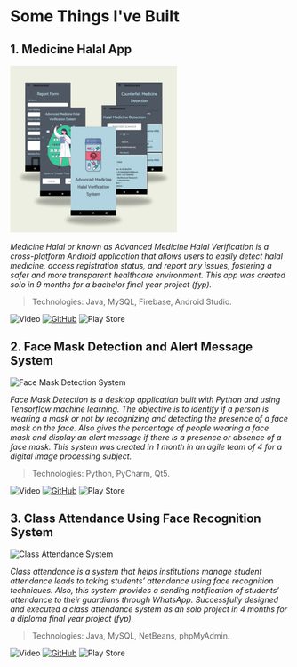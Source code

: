 # Some Things I've Built 


## 1. Medicine Halal App 

![Medicine Halal App](/assets/medicinenhalal1.png)
 
*Medicine Halal or known as Advanced Medicine Halal Verification is a cross-platform Android application that allows users to easily detect halal medicine, access registration status, and report any issues, fostering a safer and more transparent healthcare environment. This app was created solo in 9 months for a bachelor final year project (fyp).*
> Technologies: Java, MySQL, Firebase, Android Studio.

![Video](https://img.shields.io/badge/Presentation-7030A0.svg?style=for-the-badge&logo=YouTube&logoColor=white) [![GitHub](https://img.shields.io/badge/Code-7030A0.svg?style=for-the-badge&logo=github&logoColor=white)](https://github.com/aafiqah/advanced_medicine_halal) ![Play Store](https://img.shields.io/badge/App-7030A0?style=for-the-badge&logo=google-play&logoColor=white)

## 2. Face Mask Detection and Alert Message System 

![Face Mask Detection System](https://placebear.com/300/300)
 
*Face Mask Detection is a desktop application built with Python and using Tensorflow machine learning. The objective is to identify if a person is wearing a mask or not by recognizing and detecting the presence of a face mask on the face. Also gives the percentage of people wearing a face mask and display an alert message if there is a presence or absence of a face mask. This system was created in 1 month in an agile team of 4 for a digital image processing subject.*
> Technologies: Python, PyCharm, Qt5.

![Video](https://img.shields.io/badge/Presentation-7030A0.svg?style=for-the-badge&logo=YouTube&logoColor=white) [![GitHub](https://img.shields.io/badge/Code-7030A0.svg?style=for-the-badge&logo=github&logoColor=white)](https://github.com/aafiqah/face_mask_detection) ![Play Store](https://img.shields.io/badge/App-7030A0?style=for-the-badge&logo=google-play&logoColor=white)


## 3. Class Attendance Using Face Recognition System 

![Class Attendance System](https://placebear.com/300/300)
 
*Class attendance is a system that helps institutions manage student attendance leads to taking students’ attendance using face recognition techniques. Also, this system provides a sending notification of students’ attendance to their guardians through WhatsApp. Successfully designed and executed a class attendance system as an solo project in 4 months for a diploma final year project (fyp).*
> Technologies: Java, MySQL, NetBeans, phpMyAdmin.

![Video](https://img.shields.io/badge/Presentation-7030A0.svg?style=for-the-badge&logo=YouTube&logoColor=white) [![GitHub](https://img.shields.io/badge/Code-7030A0.svg?style=for-the-badge&logo=github&logoColor=white)](https://github.com/aafiqah/class_attendance) ![Play Store](https://img.shields.io/badge/App-7030A0?style=for-the-badge&logo=google-play&logoColor=white)
